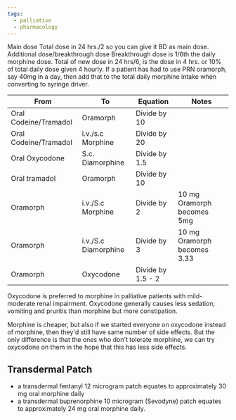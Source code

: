 ```yaml
---
tags:
  - palliative
  - pharmacology
---
```

Main dose
	Total dose in 24 hrs./2 so you can give it BD as main dose.
Additional dose/breakthrough dose
	Breakthrough dose is 1/6th the daily morphine dose.
	Total of new dose in 24 hrs/6, is the dose in 4 hrs.
	or 10% of total daily dose given 4 hourly.
If a patient has had to use PRN oramorph, say 40mg in a day, then add that to the total daily morphine intake when converting to syringe driver. 

| From                  | To                   | Equation          | Notes                       |
| --------------------- | -------------------- | ----------------- | --------------------------- |
| Oral Codeine/Tramadol | Oramorph             | Divide by 10      |                             |
| Oral Codeine/Tramadol | i.v./s.c Morphine    | Divide by 20      |                             |
| Oral Oxycodone        | S.c. Diamorphine     | Divide by 1.5     |                             |
| Oral tramadol         | Oramorph             | Divide by 10      |                             |
| Oramorph              | i.v./S.c Morphine    | Divide by 2       | 10 mg Oramorph becomes 5mg  |
| Oramorph              | i.v./S.c Diamorphine | Divide by 3       | 10 mg Oramorph becomes 3.33 |
| Oramorph              | Oxycodone            | Divide by 1.5 - 2 |                             |

Oxycodone is preferred to morphine in palliative patients with mild-moderate renal impairment. Oxycodone generally causes less sedation, vomiting and pruritis than morphine but more constipation.

Morphine is cheaper, but also if we started everyone on oxycodone instead of morphine, then they'd still have same number of side effects. But the only difference is that the ones who don't tolerate morphine, we can try oxycodone on them in the hope that this has less side effects.

## Transdermal Patch
- a transdermal fentanyl 12 microgram patch equates to approximately 30 mg oral morphine daily
- a transdermal buprenorphine 10 microgram (Sevodyne) patch equates to approximately 24 mg oral morphine daily.